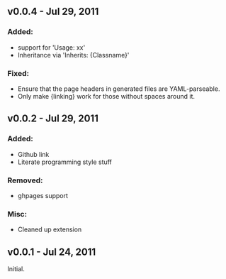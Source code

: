 v0.0.4 - Jul 29, 2011
---------------------

### Added:
  * support for 'Usage: xx'
  * Inheritance via 'Inherits: {Classname}'

### Fixed:
  * Ensure that the page headers in generated files are YAML-parseable.
  * Only make {linking} work for those without spaces around it.

v0.0.2 - Jul 29, 2011
---------------------

### Added:
  * Github link
  * Literate programming style stuff

### Removed:
  * ghpages support

### Misc:
  * Cleaned up extension

v0.0.1 - Jul 24, 2011
---------------------

Initial.
